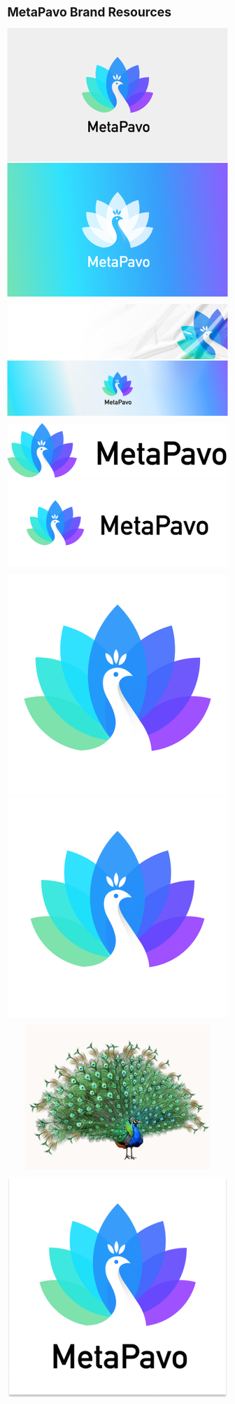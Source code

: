 # MetaPavo Brand Resources

![](<.gitbook/assets/4 (1).png>)![](.gitbook/assets/3.png)

![](.gitbook/assets/banner2.png)![](<.gitbook/assets/banner1 (1).png>)

![](.gitbook/assets/logo.png)![](<.gitbook/assets/MetaPavo logo-2 (2).png>)

![](<.gitbook/assets/MetaPavo logo (1).png>)![](<.gitbook/assets/MetaPavo logo-1 (2).png>)

<figure><img src=".gitbook/assets/dreamstime_xxl_250002267 (2).jpg" alt=""><figcaption></figcaption></figure>

![](<.gitbook/assets/MetaPavo logo.png>)
